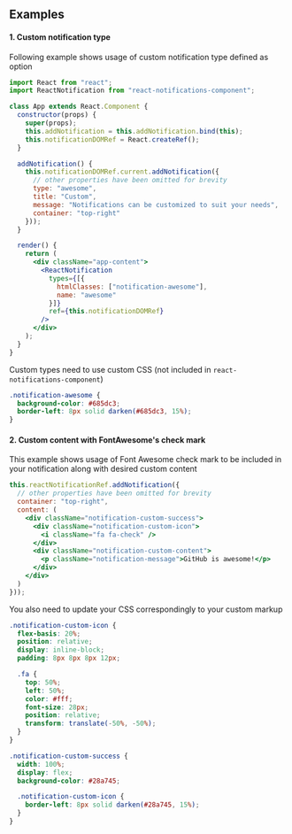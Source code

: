 ## Examples

#### 1\. Custom notification type
Following example shows usage of custom notification type defined as option

```jsx
import React from "react";
import ReactNotification from "react-notifications-component";

class App extends React.Component {
  constructor(props) {
    super(props);
    this.addNotification = this.addNotification.bind(this);
    this.notificationDOMRef = React.createRef();
  }

  addNotification() {
    this.notificationDOMRef.current.addNotification({
      // other properties have been omitted for brevity
      type: "awesome",
      title: "Custom",
      message: "Notifications can be customized to suit your needs",
      container: "top-right"
    }));
  }

  render() {
    return (
      <div className="app-content">
        <ReactNotification
          types={[{
            htmlClasses: ["notification-awesome"],
            name: "awesome"
          }]}
          ref={this.notificationDOMRef}
        />
      </div>
    );
  }
}
```

Custom types need to use custom CSS (not included in `react-notifications-component`)

```scss
.notification-awesome {
  background-color: #685dc3;
  border-left: 8px solid darken(#685dc3, 15%);
}
```

#### 2\. Custom content with FontAwesome's check mark
This example shows usage of Font Awesome check mark to be included in your notification along with desired custom content

```jsx
this.reactNotificationRef.addNotification({
  // other properties have been omitted for brevity
  container: "top-right",
  content: (
    <div className="notification-custom-success">
      <div className="notification-custom-icon">
        <i className="fa fa-check" />
      </div>
      <div className="notification-custom-content">
        <p className="notification-message">GitHub is awesome!</p>
      </div>
    </div>
  )
}));
```

You also need to update your CSS correspondingly to your custom markup

```scss
.notification-custom-icon {
  flex-basis: 20%;
  position: relative;
  display: inline-block;
  padding: 8px 8px 8px 12px;

  .fa {
    top: 50%;
    left: 50%;
    color: #fff;
    font-size: 28px;
    position: relative;
    transform: translate(-50%, -50%);
  }
}

.notification-custom-success {
  width: 100%;
  display: flex;
  background-color: #28a745;

  .notification-custom-icon {
    border-left: 8px solid darken(#28a745, 15%);
  }
}
```